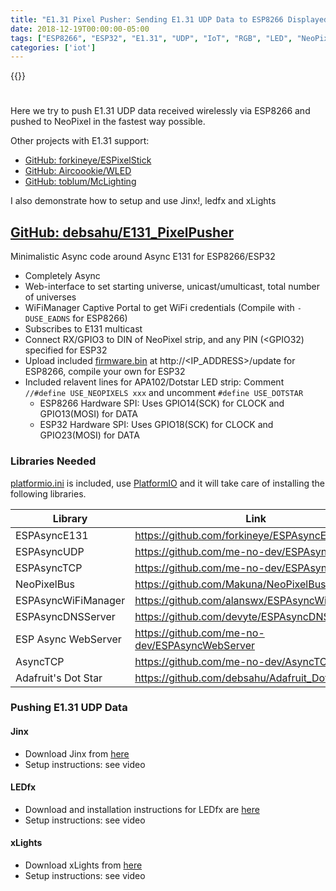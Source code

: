 ```yaml
---
title: "E1.31 Pixel Pusher: Sending E1.31 UDP Data to ESP8266 Displayed on NeoPixels"
date: 2018-12-19T00:00:00-05:00
tags: ["ESP8266", "ESP32", "E1.31", "UDP", "IoT", "RGB", "LED", "NeoPixel",'debashish sahu']
categories: ['iot']
---
```


{{<youtube lZ09GlO2_8s>}}

#

Here we try to push E1.31 UDP data received wirelessly via ESP8266 and pushed to NeoPixel in the fastest way possible.

Other projects with E1.31 support:
- [GitHub: forkineye/ESPixelStick](https://github.com/forkineye/ESPixelStick)
- [GitHub: Aircoookie/WLED](https://github.com/Aircoookie/WLED)
- [GitHub: toblum/McLighting](https://github.com/toblum/McLighting)

I also demonstrate how to setup and use Jinx!, ledfx and xLights

## [GitHub: debsahu/E131_PixelPusher](https://github.com/debsahu/E131_PixelPusher)

Minimalistic Async code around Async E131 for ESP8266/ESP32

- Completely Async
- Web-interface to set starting universe, unicast/umulticast, total number of universes
- WiFiManager Captive Portal to get WiFi credentials (Compile with `-DUSE_EADNS` for ESP8266)
- Subscribes to E131 multicast
- Connect RX/GPIO3 to DIN of NeoPixel strip, and any PIN (<GPIO32) specified for ESP32
- Upload included [firmware.bin](https://github.com/debsahu/E131_PixelPusher/releases/latest) at http://<IP_ADDRESS>/update for ESP8266, compile your own for ESP32
- Included relavent lines for APA102/Dotstar LED strip: Comment `//#define USE_NEOPIXELS xxx` and uncomment `#define USE_DOTSTAR`
  - ESP8266 Hardware SPI: Uses GPIO14(SCK) for CLOCK and GPIO13(MOSI) for DATA
  - ESP32 Hardware SPI: Uses GPIO18(SCK) for CLOCK and GPIO23(MOSI) for DATA

### Libraries Needed

[platformio.ini](https://github.com/debsahu/E131_PixelPusher/blob/master/platformio.ini) is included, use [PlatformIO](https://platformio.org/platformio-ide) and it will take care of installing the following libraries.

| Library                   | Link                                                       | Platform    |
|---------------------------|------------------------------------------------------------|-------------|
|ESPAsyncE131               |https://github.com/forkineye/ESPAsyncE131                   |ESP8266/32   |
|ESPAsyncUDP                |https://github.com/me-no-dev/ESPAsyncUDP                    |ESP8266      |
|ESPAsyncTCP                |https://github.com/me-no-dev/ESPAsyncTCP                    |ESP8266      |
|NeoPixelBus                |https://github.com/Makuna/NeoPixelBus                       |ESP8266/32   |
|ESPAsyncWiFiManager        |https://github.com/alanswx/ESPAsyncWiFiManager              |ESP8266/32   |
|ESPAsyncDNSServer          |https://github.com/devyte/ESPAsyncDNSServer                 |ESP8266      |
|ESP Async WebServer        |https://github.com/me-no-dev/ESPAsyncWebServer              |ESP8266/32   |
|AsyncTCP                   |https://github.com/me-no-dev/AsyncTCP                       |ESP32        |
|Adafruit's Dot Star        |https://github.com/debsahu/Adafruit_DotStar                 |ESP8266/32   |

### Pushing E1.31 UDP Data

#### Jinx
- Download Jinx from [here](http://www.live-leds.de/downloads/)
- Setup instructions: see video

#### LEDfx
- Download and installation instructions for LEDfx are [here](https://ahodges9.github.io/LedFx/)
- Setup instructions: see video

#### xLights
- Download xLights from [here](https://xlights.org/releases/)
- Setup instructions: see video
